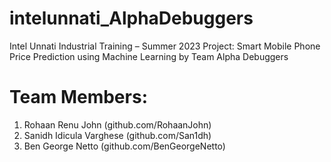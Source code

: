 # intelunnati_AlphaDebuggers
Intel Unnati Industrial Training – Summer 2023 Project: Smart Mobile Phone Price Prediction using Machine Learning by Team Alpha Debuggers

# Team Members:
1. Rohaan Renu John (github.com/RohaanJohn)
2. Sanidh Idicula Varghese (github.com/San1dh)
3. Ben George Netto (github.com/BenGeorgeNetto)
